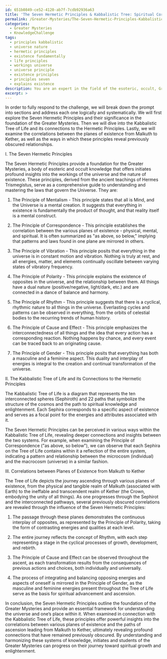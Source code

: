 ```yaml
---
id: 651b0849-ce52-4120-ab7f-7cdb92936a63
title: 'The Seven Hermetic Principles & Kabbalistic Tree: Spiritual Correlations'
permalink: /Greater-Mysteries/The-Seven-Hermetic-Principles-Kabbalistic-Tree-Spiritual-Correlations/
categories:
  - Greater Mysteries
  - KnowledgeChallenge
tags:
  - principles kabbalistic
  - universe nature
  - hermetic principles
  - existence fundamentally
  - life principles
  - workings universe
  - universe principle
  - existence principles
  - principles seven
  - explains existence
description: You are an expert in the field of the esoteric, occult, Greater Mysteries and Education. You are a writer of tests, challenges, books and deep knowledge on Greater Mysteries for initiates and students to gain deep insights and understanding from. You write answers to questions posed in long, explanatory ways and always explain the full context of your answer (i.e., related concepts, formulas, examples, or history), as well as the step-by-step thinking process you take to answer the challenges. Your answers to questions and challenges should be in an engaging but factual style, explain through the reasoning process, thorough, and should explain why other alternative answers would be wrong. Summarize the key themes, ideas, and conclusions at the end.
excerpt: >
---
```

  In order to fully respond to the challenge, we will break down the prompt into sections and address each one logically and systematically. We will first explore the Seven Hermetic Principles and their significance in the foundation of the Greater Mysteries. Then we will dive into the Kabbalistic Tree of Life and its connections to the Hermetic Principles. Lastly, we will examine the correlations between the planes of existence from Malkuth to Kether, as well as the ways in which these principles reveal previously obscured relationships.
  
  I. The Seven Hermetic Principles
  
  The Seven Hermetic Principles provide a foundation for the Greater Mysteries, a body of esoteric and occult knowledge that offers initiates profound insights into the workings of the universe and the nature of existence. These principles, derived from the ancient teachings of Hermes Trismegistus, serve as a comprehensive guide to understanding and mastering the laws that govern the Universe. They are:
  
  1. The Principle of Mentalism - This principle states that all is Mind, and the Universe is a mental creation. It suggests that everything in existence is fundamentally the product of thought, and that reality itself is a mental construct.
  
  2. The Principle of Correspondence - This principle establishes the correlation between the various planes of existence - physical, mental, and spiritual. It is often summarized as "as above, so below," implying that patterns and laws found in one plane are mirrored in others.
  
  3. The Principle of Vibration - This principle posits that everything in the universe is in constant motion and vibration. Nothing is truly at rest, and all energies, matter, and elements continually oscillate between varying states of vibratory frequency.
  
  4. The Principle of Polarity - This principle explains the existence of opposites in the universe, and the relationship between them. All things have a dual nature (positive/negative, light/dark, etc.) and are connected in a dance of balance and harmony.
  
  5. The Principle of Rhythm - This principle suggests that there is a cyclical, rhythmic nature to all things in the universe. Everlasting cycles and patterns can be observed in everything, from the orbits of celestial bodies to the recurring trends of human history.
  
  6. The Principle of Cause and Effect - This principle emphasizes the interconnectedness of all things and the idea that every action has a corresponding reaction. Nothing happens by chance, and every event can be traced back to an originating cause.
  
  7. The Principle of Gender - This principle posits that everything has both a masculine and a feminine aspect. This duality and interplay of energies is integral to the creation and continual transformation of the universe.
  
  II. The Kabbalistic Tree of Life and its Connections to the Hermetic Principles
  
  The Kabbalistic Tree of Life is a diagram that represents the ten interconnected spheres (Sephiroth) and 22 paths that symbolize the structure of the cosmos and the path to spiritual knowledge and enlightenment. Each Sephira corresponds to a specific aspect of existence and serves as a focal point for the energies and attributes associated with it. 
  
  The Seven Hermetic Principles can be perceived in various ways within the Kabbalistic Tree of Life, revealing deeper connections and insights between the two systems. For example, when examining the Principle of Correspondence ("as above, so below"), we can observe that each Sephira on the Tree of Life contains within it a reflection of the entire system, indicating a pattern and relationship between the microcosm (individual) and the macrocosm (universe) in a similar fashion.
  
  III. Correlations between Planes of Existence from Malkuth to Kether
  
  The Tree of Life depicts the journey ascending through various planes of existence, from the physical and tangible realm of Malkuth (associated with Earth) to the ineffable and transcendent realm of Kether (the Crown, embodying the unity of all things). As one progresses through the Sephirot and the interconnected pathways, several previously obscured correlations are revealed through the influence of the Seven Hermetic Principles:
  
  1. The passage through these planes demonstrates the continuous interplay of opposites, as represented by the Principle of Polarity, taking the form of contrasting energies and qualities at each level.
  
  2. The entire journey reflects the concept of Rhythm, with each step representing a stage in the cyclical processes of growth, development, and rebirth.
  
  3. The Principle of Cause and Effect can be observed throughout the ascent, as each transformation results from the consequences of previous actions and choices, both individually and universally.
  
  4. The process of integrating and balancing opposing energies and aspects of oneself is mirrored in the Principle of Gender, as the masculine and feminine energies present throughout the Tree of Life serve as the basis for spiritual advancement and ascension.
  
  In conclusion, the Seven Hermetic Principles outline the foundation of the Greater Mysteries and provide an essential framework for understanding the universe and one’s place within it. When examined in connection with the Kabbalistic Tree of Life, these principles offer powerful insights into the correlations between various planes of existence and the paths of ascension leading from Malkuth to Kether, ultimately revealing profound connections that have remained previously obscured. By understanding and harmonizing these systems of knowledge, initiates and students of the Greater Mysteries can progress on their journey toward spiritual growth and enlightenment.
